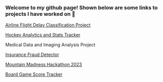 ### Welcome to my github page! Shown below are some links to projects I have worked on 👋

[Airline Flight Delay Classification Project](https://github.com/FraserW123/airline_project)

[Hockey Analytics and Stats Tracker](https://github.com/FraserW123/Hockey-Team-Player-Stats)

Medical Data and Imaging Analysis Project

[Insurance Fraud Detector](https://github.sfu.ca/jkk23/FraudDetection)

[Mountain Madness Hackathon 2023](https://github.com/Preacho/Hackathon-Feb-18th-2023)

[Board Game Score Tracker](https://github.com/FraserW123/CoopAchievement)

<!--
**FraserW123/FraserW123** is a ✨ _special_ ✨ repository because its `README.md` (this file) appears on your GitHub profile.

Here are some ideas to get you started:

- 🔭 I’m currently working on ...
- 🌱 I’m currently learning ...
- 👯 I’m looking to collaborate on ...
- 🤔 I’m looking for help with ...
- 💬 Ask me about ...
- 📫 How to reach me: ...
- 😄 Pronouns: ...
- ⚡ Fun fact: ...
-->
